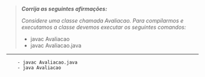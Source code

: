 > **_Corrija as seguintes afirmações:_**
>
> _Considere uma classe chamada Avaliacao. Para compilarmos e executamos a
  classe devemos executar os seguintes comandos:_
>
> - javac Avaliacao
> - javac Avaliacao.java
>

---

```
    - javac Avaliacao.java
    - java Avaliacao
```
